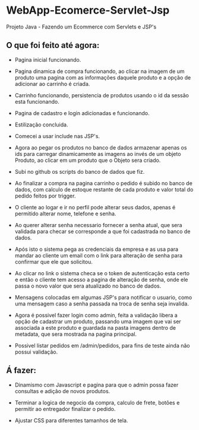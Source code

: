 # WebApp-Ecomerce-Servlet-Jsp
Projeto Java - Fazendo um Ecommerce com Servlets e JSP's


## O que foi feito até agora:

- Pagina inicial funcionando.

- Pagina dinamica de compra funcionando, ao clicar na imagem de um produto uma pagina com as informações daquele produto e a opção de adicionar ao carrinho é criada.

- Carrinho funcionando, persistencia de produtos usando o id da sessão esta funcionando.

- Pagina de cadastro e login adicionadas e funcionando.

- Estilização concluida.

- Comecei a usar include nas JSP's.

- Agora ao pegar os produtos no banco de dados armazenar apenas os ids para carregar dinamicamente as imagens ao invés de um objeto Produto, ao clicar em um produto que o Objeto sera criado.

- Subi no github os scripts do banco de dados que fiz.

- Ao finalizar a compra na pagina carrinho o pedido é subido no banco de dados, com calculo de estoque restante de cada produto e valor total do pedido feitos por trigger.

- O cliente ao logar e ir no perfil pode alterar seus dados, apenas é permitido alterar nome, telefone e senha.

- Ao querer alterar senha necessario fornecer a senha atual, que sera validada para checar se corresponde a que foi cadastrada no banco de dados.

- Após isto o sistema pega as credenciais da empresa e as usa para mandar ao cliente um email com o link para alteração de senha para confirmar que ele que solicitou.

- Ao clicar no link o sistema checa se o token de autenticação esta certo e então o cliente tem acesso a pagina de alteração de senha, onde ele passa o novo valor que sera atualizado no banco de dados.

- Mensagens colocadas em algumas JSP's para notificar o usuario, como uma mensagem caso a senha passada na troca de senha seja invalida.

- Agora é possivel fazer login como admin, feita a validação libera a opção de cadastrar um produto, passando uma imagem que vai ser associada a este produto e guardada na pasta imagens dentro de metadata, que sera mostrada na pagina principal.

- Possivel listar pedidos em /admin/pedidos, para fins de teste ainda não possui validação.

## Á fazer:

- Dinamismo com Javascript e pagina para que o admin possa fazer consultas e adição de novos produtos.

- Terminar a logica de negocio da compra, calculo de frete, botões e permitir ao entregador finalizar o pedido.

- Ajustar CSS para diferentes tamanhos de tela.


 